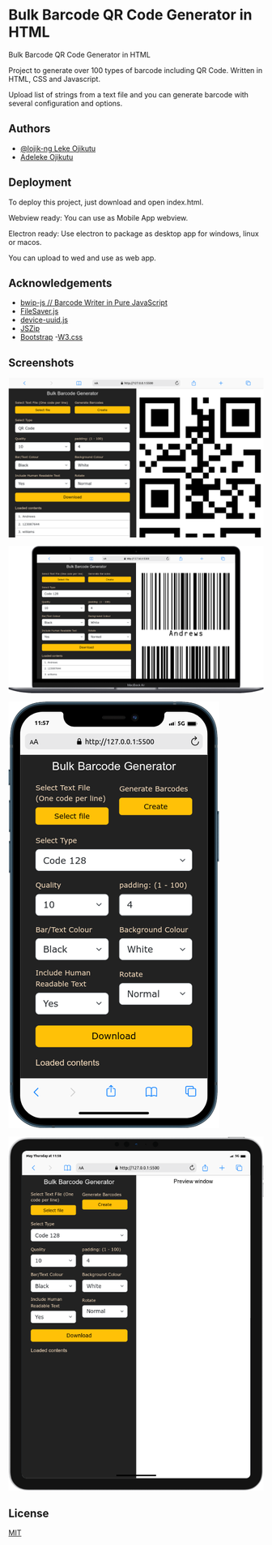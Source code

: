 # Bulk Barcode QR Code Generator in HTML
 Bulk Barcode QR Code Generator in HTML

Project to generate over 100 types of barcode including QR Code.
Written in HTML, CSS and Javascript.

Upload list of strings from a text file and you can generate barcode with several configuration and options.


## Authors

- [@lojik-ng Leke Ojikutu](https://github.com/lojik-ng)
- [Adeleke Ojikutu](https://github.com/lojik-ng)


## Deployment

To deploy this project, just download and open index.html.

Webview ready: You can use as Mobile App webview.

Electron ready: Use electron to package as desktop app for windows, linux or macos.

You can upload to wed and use as web app.


## Acknowledgements

 - [bwip-js // Barcode Writer in Pure JavaScript](http://metafloor.github.io/bwip-js)
 - [FileSaver.js](https://github.com/matiassingers/awesome-readme)
 - [device-uuid.js](https://github.com/biggora/device-uuid/)
 - [JSZip](http://stuartk.com/jszip)
- [Bootstrap](https://getbootstrap.com/)
-[W3.css](https://www.w3schools.com/w3css/default.asp)

## Screenshots

![App Screenshot](https://github.com/lojik-ng/Bulk-Barcode-QR-Code-Generator-in-HTML/blob/main/screenshots/mobile.png?raw=true)



![App Screenshot](https://github.com/lojik-ng/Bulk-Barcode-QR-Code-Generator-in-HTML/blob/main/screenshots/mobile1.png?raw=true)



![App Screenshot](https://github.com/lojik-ng/Bulk-Barcode-QR-Code-Generator-in-HTML/blob/main/screenshots/mobile2.png?raw=true)



![App Screenshot](https://github.com/lojik-ng/Bulk-Barcode-QR-Code-Generator-in-HTML/blob/main/screenshots/mobile3.png?raw=true)


## License

[MIT](https://choosealicense.com/licenses/mit/)

